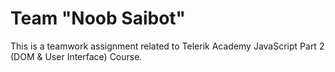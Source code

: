 Team "Noob Saibot"
=======================================
This is a teamwork assignment related to Telerik Academy JavaScript Part 2 (DOM & User Interface) Course.
